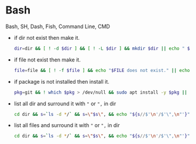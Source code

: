 # Bash
Bash, SH, Dash, Fish, Command Line, CMD

+ if dir not exist then make it.
  ```bash
  dir=dir && [ ! -d $dir ] && [ ! -L $dir ] && mkdir $dir || echo " $dir > `readlink -f $dir` "
  ```

+ if file not exist then make it.
  ```bash
  file=file && [ ! -f $file ] && echo "$FILE does not exist." || echo "$FILE exist."
  ```
  
+ if package is not installed then install it.
  ```bash
  pkg=git && ! which $pkg > /dev/null && sudo apt install -y $pkg || echo "`which $pkg` is already installed."
  ```

+ list all dir and surround it with `"` or `",` in dir
  ```bash
  cd dir && s=`ls -d */` && s=\"$s\", && echo "${s//$'\n'/$'\",\n"'}"
  ```

+ list all files and surround it with `"` or `",` in dir
  ```bash
  cd dir && s=`ls -d */` && s=\"$s\", && echo "${s//$'\n'/$'\",\n"'}"
  ```

